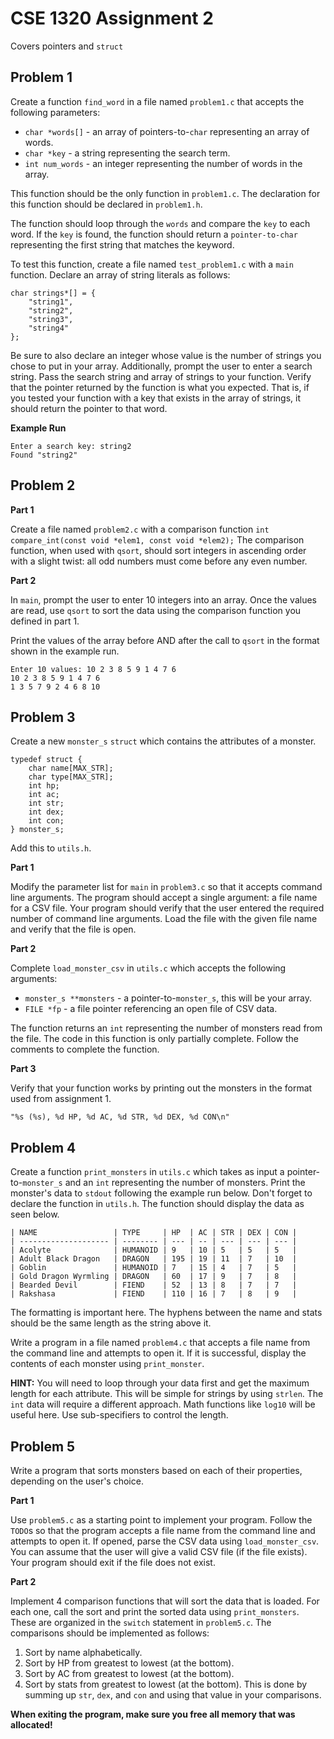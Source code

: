 # CSE 1320 Assignment 2
Covers pointers and `struct`

## Problem 1

Create a function `find_word` in a file named `problem1.c` that accepts the following parameters:
- `char *words[]` - an array of pointers-to-`char` representing an array of words.
- `char *key` - a string representing the search term.
- `int num_words` - an integer representing the number of words in the array.

This function should be the only function in `problem1.c`. The declaration for this function should be declared in `problem1.h`.

The function should loop through the `words` and compare the `key` to each word.
If the `key` is found, the function should return a `pointer-to-char` representing the first string that matches the keyword.

To test this function, create a file named `test_problem1.c` with a `main` function.
Declare an array of string literals as follows:

```
char strings*[] = {
    "string1",
    "string2",
    "string3",
    "string4"
};
```

Be sure to also declare an integer whose value is the number of strings you chose to put in your array.
Additionally, prompt the user to enter a search string.
Pass the search string and array of strings to your function.
Verify that the pointer returned by the function is what you expected.
That is, if you tested your function with a key that exists in the array of strings, it should return the pointer to that word.

**Example Run**
```
Enter a search key: string2
Found "string2"
```

## Problem 2

**Part 1**

Create a file named `problem2.c` with a comparison function `int compare_int(const void *elem1, const void *elem2);`
The comparison function, when used with `qsort`, should sort integers in ascending order with a slight twist: all odd numbers must come before any even number.

**Part 2**

In `main`, prompt the user to enter 10 integers into an array.
Once the values are read, use `qsort` to sort the data using the comparison function you defined in part 1.

Print the values of the array before AND after the call to `qsort` in the format shown in the example run.

```
Enter 10 values: 10 2 3 8 5 9 1 4 7 6
10 2 3 8 5 9 1 4 7 6
1 3 5 7 9 2 4 6 8 10
```

## Problem 3

Create a new `monster_s` `struct` which contains the attributes of a monster.

```
typedef struct {
    char name[MAX_STR];
    char type[MAX_STR];
    int hp;
    int ac;
    int str;
    int dex;
    int con;
} monster_s;
```

Add this to `utils.h`.

**Part 1**

Modify the parameter list for `main` in `problem3.c` so that it accepts command line arguments.
The program should accept a single argument: a file name for a CSV file.
Your program should verify that the user entered the required number of command line arguments.
Load the file with the given file name and verify that the file is open.

**Part 2**

Complete `load_monster_csv` in `utils.c` which accepts the following arguments:
- `monster_s **monsters` - a pointer-to-`monster_s`, this will be your array.
- `FILE *fp` - a file pointer referencing an open file of CSV data.

The function returns an `int` representing the number of monsters read from the file.
The code in this function is only partially complete.
Follow the comments to complete the function.

**Part 3**

Verify that your function works by printing out the monsters in the format used from assignment 1.

`"%s (%s), %d HP, %d AC, %d STR, %d DEX, %d CON\n"`

## Problem 4

Create a function `print_monsters` in `utils.c` which takes as input a pointer-to-`monster_s` and an `int` representing the number of monsters.
Print the monster's data to `stdout` following the example run below.
Don't forget to declare the function in `utils.h`.
The function should display the data as seen below.

```
| NAME                 | TYPE     | HP  | AC | STR | DEX | CON |
| -------------------- | -------- | --- | -- | --- | --- | --- |
| Acolyte              | HUMANOID | 9   | 10 | 5   | 5   | 5   |
| Adult Black Dragon   | DRAGON   | 195 | 19 | 11  | 7   | 10  |
| Goblin               | HUMANOID | 7   | 15 | 4   | 7   | 5   |
| Gold Dragon Wyrmling | DRAGON   | 60  | 17 | 9   | 7   | 8   |
| Bearded Devil        | FIEND    | 52  | 13 | 8   | 7   | 7   |
| Rakshasa             | FIEND    | 110 | 16 | 7   | 8   | 9   |
```

The formatting is important here.
The hyphens between the name and stats should be the same length as the string above it.

Write a program in a file named `problem4.c` that accepts a file name from the command line and attempts to open it.
If it is successful, display the contents of each monster using `print_monster`.

**HINT:** You will need to loop through your data first and get the maximum length for each attribute. This will be simple for strings by using `strlen`. The `int` data will require a different approach. Math functions like `log10` will be useful here. Use sub-specifiers to control the length.

## Problem 5

Write a program that sorts monsters based on each of their properties, depending on the user's choice.

**Part 1**

Use `problem5.c` as a starting point to implement your program.
Follow the `TODO`s so that the program accepts a file name from the command line and attempts to open it. If opened, parse the CSV data using `load_monster_csv`. You can assume that the user will give a valid CSV file (if the file exists). Your program should exit if the file does not exist.

**Part 2**

Implement 4 comparison functions that will sort the data that is loaded. For each one, call the sort and print the sorted data using `print_monsters`. These are organized in the `switch` statement in `problem5.c`.
The comparisons should be implemented as follows:
1. Sort by name alphabetically.
2. Sort by HP from greatest to lowest (at the bottom).
3. Sort by AC from greatest to lowest (at the bottom).
4. Sort by stats from greatest to lowest (at the bottom). This is done by summing up `str`, `dex`, and `con` and using that value in your comparisons.

**When exiting the program, make sure you free all memory that was allocated!**
